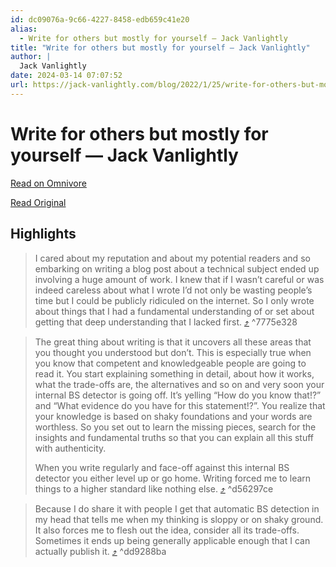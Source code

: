 ```yaml
---
id: dc09076a-9c66-4227-8458-edb659c41e20
alias:
  - Write for others but mostly for yourself — Jack Vanlightly
title: "Write for others but mostly for yourself — Jack Vanlightly"
author: |
  Jack Vanlightly
date: 2024-03-14 07:07:52
url: https://jack-vanlightly.com/blog/2022/1/25/write-for-others-but-mostly-for-yourself
---
```


# Write for others but mostly for yourself — Jack Vanlightly

[Read on Omnivore](https://omnivore.app/me/write-for-others-but-mostly-for-yourself-jack-vanlightly-18e3bc9e98f)

[Read Original](https://jack-vanlightly.com/blog/2022/1/25/write-for-others-but-mostly-for-yourself)

## Highlights

> I cared about my reputation and about my potential readers and so embarking on writing a blog post about a technical subject ended up involving a huge amount of work. I knew that if I wasn’t careful or was indeed careless about what I wrote I’d not only be wasting people’s time but I could be publicly ridiculed on the internet. So I only wrote about things that I had a fundamental understanding of or set about getting that deep understanding that I lacked first. [⤴️](https://omnivore.app/me/write-for-others-but-mostly-for-yourself-jack-vanlightly-18e3bc9e98f#7775e328-70d1-488f-ad55-86aa1ea269e1)  ^7775e328

> The great thing about writing is that it uncovers all these areas that you thought you understood but don’t. This is especially true when you know that competent and knowledgeable people are going to read it. You start explaining something in detail, about how it works, what the trade-offs are, the alternatives and so on and very soon your internal BS detector is going off. It’s yelling “How do you know that!?” and “What evidence do you have for this statement!?”. You realize that your knowledge is based on shaky foundations and your words are worthless. So you set out to learn the missing pieces, search for the insights and fundamental truths so that you can explain all this stuff with authenticity.
> 
> When you write regularly and face-off against this internal BS detector you either level up or go home. Writing forced me to learn things to a higher standard like nothing else. [⤴️](https://omnivore.app/me/write-for-others-but-mostly-for-yourself-jack-vanlightly-18e3bc9e98f#d56297ce-7de2-4360-bde5-f973db2aaeb1)  ^d56297ce

> Because I do share it with people I get that automatic BS detection in my head that tells me when my thinking is sloppy or on shaky ground. It also forces me to flesh out the idea, consider all its trade-offs. Sometimes it ends up being generally applicable enough that I can actually publish it. [⤴️](https://omnivore.app/me/write-for-others-but-mostly-for-yourself-jack-vanlightly-18e3bc9e98f#dd9288ba-91cd-4d66-82d2-519d20023be7)  ^dd9288ba

